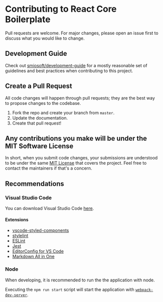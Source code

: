 # Contributing to React Core Boilerplate

Pull requests are welcome. For major changes, please open an issue first to discuss what you would like to change.

## Development Guide

Check out [smiosoft/development-guide](https://github.com/smiosoft/development-guide) for a mostly reasonable set of guidelines and best practices when contributing to this project.

## Create a Pull Request

All code changes will happen through pull requests; they are the best way to propose changes to the codebase.

1. Fork the repo and create your branch from `master`.
2. Update the documentation.
3. Create that pull request!

## Any contributions you make will be under the MIT Software License

In short, when you submit code changes, your submissions are understood to be under the same [MIT License](http://choosealicense.com/licenses/mit/) that covers the project. Feel free to contact the maintainers if that's a concern.

## Recommendations

### Visual Studio Code

You can download Visual Studio Code [here](https://code.visualstudio.com/download).

#### Extensions

- [vscode-styled-components](https://marketplace.visualstudio.com/items?itemName=jpoissonnier.vscode-styled-components)
- [stylelint](https://marketplace.visualstudio.com/items?itemName=stylelint.vscode-stylelint)
- [ESLint](https://marketplace.visualstudio.com/items?itemName=dbaeumer.vscode-eslint)
- [Jest](https://marketplace.visualstudio.com/items?itemName=Orta.vscode-jest)
- [EditorConfig for VS Code](https://marketplace.visualstudio.com/items?itemName=EditorConfig.EditorConfig)
- [Markdown All in One](https://marketplace.visualstudio.com/items?itemName=yzhang.markdown-all-in-one)

### Node

When developing, it is recommended to run the the application with node.

Executing the `npm run start` script will start the application with [`webpack-dev-server`](https://github.com/webpack/webpack-dev-server).
